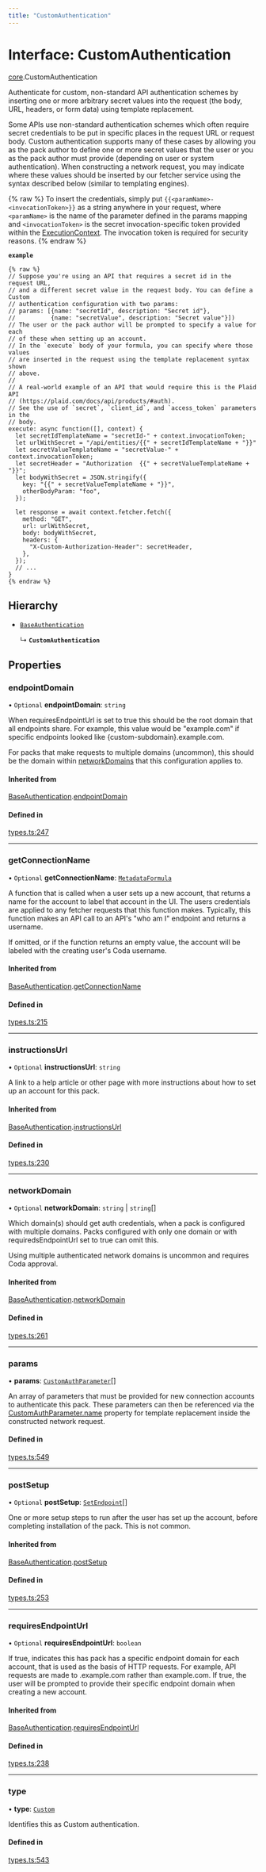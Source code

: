```yaml
---
title: "CustomAuthentication"
---
```

# Interface: CustomAuthentication

[core](../modules/core.md).CustomAuthentication

Authenticate for custom, non-standard API authentication schemes by inserting one or more arbitrary secret values
into the request (the body, URL, headers, or form data) using template replacement.

Some APIs use non-standard authentication schemes which often require secret credentials to be put in specific places
in the request URL or request body. Custom authentication supports many of these cases by allowing you as the pack
author to define one or more secret values that the user or you as the pack author must provide (depending on
user or system authentication). When constructing a network request, you may indicate where these values should
be inserted by our fetcher service using the syntax described below (similar to templating engines).

{% raw %}
To insert the credentials, simply put `{{<paramName>-<invocationToken>}}` as a string anywhere in your request,
where `<paramName>` is the name of the parameter defined in the params mapping and `<invocationToken>` is the
secret invocation-specific token provided within the [ExecutionContext](core.ExecutionContext.md). The invocation
token is required for security reasons.
{% endraw %}

**`example`**
```
{% raw %}
// Suppose you're using an API that requires a secret id in the request URL,
// and a different secret value in the request body. You can define a Custom
// authentication configuration with two params:
// params: [{name: "secretId", description: "Secret id"},
//          {name: "secretValue", description: "Secret value"}])
// The user or the pack author will be prompted to specify a value for each
// of these when setting up an account.
// In the `execute` body of your formula, you can specify where those values
// are inserted in the request using the template replacement syntax shown
// above.
//
// A real-world example of an API that would require this is the Plaid API
// (https://plaid.com/docs/api/products/#auth).
// See the use of `secret`, `client_id`, and `access_token` parameters in the
// body.
execute: async function([], context) {
  let secretIdTemplateName = "secretId-" + context.invocationToken;
  let urlWithSecret = "/api/entities/{{" + secretIdTemplateName + "}}"
  let secretValueTemplateName = "secretValue-" + context.invocationToken;
  let secretHeader = "Authorization  {{" + secretValueTemplateName + "}}";
  let bodyWithSecret = JSON.stringify({
    key: "{{" + secretValueTemplateName + "}}",
    otherBodyParam: "foo",
  });

  let response = await context.fetcher.fetch({
    method: "GET",
    url: urlWithSecret,
    body: bodyWithSecret,
    headers: {
      "X-Custom-Authorization-Header": secretHeader,
    },
  });
  // ...
}
{% endraw %}
```

## Hierarchy

- [`BaseAuthentication`](core.BaseAuthentication.md)

  ↳ **`CustomAuthentication`**

## Properties

### endpointDomain

• `Optional` **endpointDomain**: `string`

When requiresEndpointUrl is set to true this should be the root domain that all endpoints share.
For example, this value would be "example.com" if specific endpoints looked like {custom-subdomain}.example.com.

For packs that make requests to multiple domains (uncommon), this should be the domain within
[networkDomains](core.PackDefinition.md#networkdomains) that this configuration applies to.

#### Inherited from

[BaseAuthentication](core.BaseAuthentication.md).[endpointDomain](core.BaseAuthentication.md#endpointdomain)

#### Defined in

[types.ts:247](https://github.com/coda/packs-sdk/blob/main/types.ts#L247)

___

### getConnectionName

• `Optional` **getConnectionName**: [`MetadataFormula`](../types/core.MetadataFormula.md)

A function that is called when a user sets up a new account, that returns a name for
the account to label that account in the UI. The users credentials are applied to any
fetcher requests that this function makes. Typically, this function makes an API call
to an API's "who am I" endpoint and returns a username.

If omitted, or if the function returns an empty value, the account will be labeled
with the creating user's Coda username.

#### Inherited from

[BaseAuthentication](core.BaseAuthentication.md).[getConnectionName](core.BaseAuthentication.md#getconnectionname)

#### Defined in

[types.ts:215](https://github.com/coda/packs-sdk/blob/main/types.ts#L215)

___

### instructionsUrl

• `Optional` **instructionsUrl**: `string`

A link to a help article or other page with more instructions about how to set up an account for this pack.

#### Inherited from

[BaseAuthentication](core.BaseAuthentication.md).[instructionsUrl](core.BaseAuthentication.md#instructionsurl)

#### Defined in

[types.ts:230](https://github.com/coda/packs-sdk/blob/main/types.ts#L230)

___

### networkDomain

• `Optional` **networkDomain**: `string` \| `string`[]

Which domain(s) should get auth credentials, when a pack is configured with multiple domains.
Packs configured with only one domain or with requiredsEndpointUrl set to true can omit this.

Using multiple authenticated network domains is uncommon and requires Coda approval.

#### Inherited from

[BaseAuthentication](core.BaseAuthentication.md).[networkDomain](core.BaseAuthentication.md#networkdomain)

#### Defined in

[types.ts:261](https://github.com/coda/packs-sdk/blob/main/types.ts#L261)

___

### params

• **params**: [`CustomAuthParameter`](core.CustomAuthParameter.md)[]

An array of parameters that must be provided for new connection accounts to authenticate this pack.
These parameters can then be referenced via the [CustomAuthParameter.name](core.CustomAuthParameter.md#name) property for template
replacement inside the constructed network request.

#### Defined in

[types.ts:549](https://github.com/coda/packs-sdk/blob/main/types.ts#L549)

___

### postSetup

• `Optional` **postSetup**: [`SetEndpoint`](core.SetEndpoint.md)[]

One or more setup steps to run after the user has set up the account, before completing installation of the pack.
This is not common.

#### Inherited from

[BaseAuthentication](core.BaseAuthentication.md).[postSetup](core.BaseAuthentication.md#postsetup)

#### Defined in

[types.ts:253](https://github.com/coda/packs-sdk/blob/main/types.ts#L253)

___

### requiresEndpointUrl

• `Optional` **requiresEndpointUrl**: `boolean`

If true, indicates this has pack has a specific endpoint domain for each account, that is used
as the basis of HTTP requests. For example, API requests are made to <custom-subdomain>.example.com
rather than example.com. If true, the user will be prompted to provide their specific endpoint domain
when creating a new account.

#### Inherited from

[BaseAuthentication](core.BaseAuthentication.md).[requiresEndpointUrl](core.BaseAuthentication.md#requiresendpointurl)

#### Defined in

[types.ts:238](https://github.com/coda/packs-sdk/blob/main/types.ts#L238)

___

### type

• **type**: [`Custom`](../enums/core.AuthenticationType.md#custom)

Identifies this as Custom authentication.

#### Defined in

[types.ts:543](https://github.com/coda/packs-sdk/blob/main/types.ts#L543)
